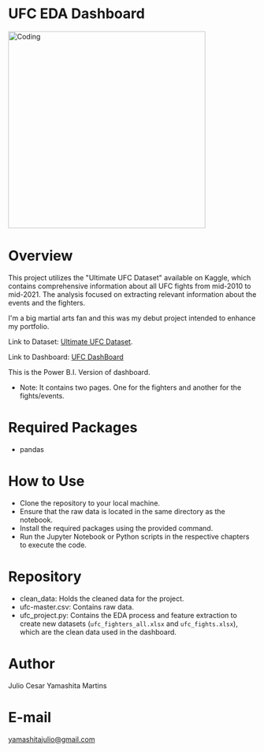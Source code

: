 # UFC EDA Dashboard

<img align="center" alt="Coding" width="400" src="https://i.pinimg.com/originals/1c/fc/b0/1cfcb047f35e4dcbeea08b54d9ae2063.gif">

# Overview
This project utilizes the "Ultimate UFC Dataset" available on Kaggle, which contains comprehensive information about all UFC fights from mid-2010 to mid-2021. 
The analysis focused on extracting relevant information about the events and the fighters.

I'm a big martial arts fan and this was my debut project intended to enhance my portfolio.

Link to Dataset: [Ultimate UFC Dataset](https://www.kaggle.com/datasets/mdabbert/ultimate-ufc-dataset).

Link to Dashboard: [UFC DashBoard](https://app.powerbi.com/view?r=eyJrIjoiOGI0ODc5ZWYtMmVhZC00MzU5LTlhMDMtMzgzOWNlNzYwNTgwIiwidCI6IjE3NGZkYjA3LWY1YjYtNDc4Zi05MDdmLTY4NWY3ZDVkMGRhNCJ9)

This is the Power B.I. Version of dashboard.
- Note: It contains two pages. One for the fighters and another for the fights/events.

# Required Packages
- pandas

# How to Use
- Clone the repository to your local machine.
- Ensure that the raw data is located in the same directory as the notebook.
- Install the required packages using the provided command.
- Run the Jupyter Notebook or Python scripts in the respective chapters to execute the code.

# Repository
- clean_data: Holds the cleaned data for the project.
- ufc-master.csv: Contains raw data.
- ufc_project.py: Contains the EDA process and feature extraction to create new datasets (`ufc_fighters_all.xlsx` and `ufc_fights.xlsx`), which are the clean data used in the dashboard.

# Author
Julio Cesar Yamashita Martins

# E-mail
yamashitajulio@gmail.com
